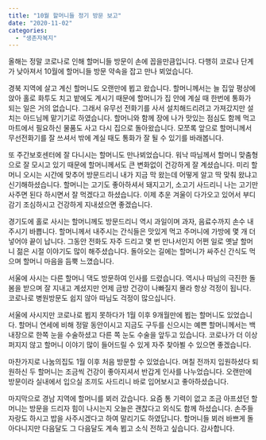 ```yaml
---
title: "10월 할머니들 정기 방문 보고"
date: "2020-11-02"
categories: 
  - "생존자복지"
---
```


올해는 정말 코로나로 인해 할머니들 방문이 손에 꼽을만큼입니다. 다행히 코로나 단계가 낮아져서 10월에 할머니들 방문 약속을 잡고 만나 뵈었습니다.

경북 지역에 살고 계신 할머니도 오랜만에 뵙고 왔습니다. 할머니께서는 늘 집앞 평상에 앉아 홀로 화투도 치고 밭에도 계시기 때문에 할머니가 집 안에 계실 때 한번에 통화가 되는 일은 거의 없습니다. 그래서 유무선 전화기를 사서 설치해드리려고 가져갔지만 설치는 아드님께 맡기기로 하였습니다. 할머니와 함께 장에 나가 맛있는 점심도 함께 먹고 마트에서 필요하신 물품도 사고 다시 집으로 돌아왔습니다. 모쪼록 앞으로 할머니께서 무선전화기를 잘 쓰셔서 밖에 계실 때도 통화가 잘 될 수 있기를 바래봅니다.

또 주간보호센터에 잘 다니시는 할머니도 만나뵈었습니다. 워낙 따님께서 할머니 맞춤형으로 잘 모시고 있기 때문에 할머니께서도 큰 변화없이 건강하게 잘 계셨습니다. 미리 할머니 오시는 시간에 맞추어 방문드리니 내가 지금 막 왔는데 어떻게 알고 딱 맞춰 왔냐고 신기해하셨습니다. 할머니는 고기도 좋아하셔서 돼지고기, 소고기 사드리니 나는 고기만 사주면 된다 하시면서 잘 먹겠다고 하셨습니다. 이제 추운 겨울이 다가오고 있어서 부디 감기 조심하시고 건강하게 지내셨으면 좋겠습니다.

경기도에 홀로 사시는 할머니께도 방문드리니 역시 과일이며 과자, 음료수까지 손수 내주시기 바쁩니다. 할머니께서 내주시는 간식들은 맛있게 먹고 주머니에 가방에 몇 개 더 넣어야 끝이 납니다. 그동안 전화도 자주 드리고 몇 번 만나서인지 어쩐 일로 옛날 할머니 젊은 시절 이야기도 많이 해주셨습니다. 돌아오는 길에는 할머니가 싸주신 간식도 먹으며 할머니 마음을 듬뿍 느꼈습니다.

서울에 사시는 다른 할머니 댁도 방문하여 인사를 드렸습니다. 역시나 따님의 극진한 돌봄을 받으며 잘 지내고 계셨지만 언제 금방 건강이 나빠질지 몰라 항상 걱정이 됩니다. 코로나로 병원방문도 쉽지 않아 따님도 걱정이 많으십니다.

서울에 사시지만 코로나로 뵙지 못하다가 1월 이후 9개월만에 뵙는 할머니도 있었습니다. 할머니 연세에 비해 정말 동안이시고 지금도 구두를 신으시는 예쁜 할머니께서는 백내장으로 한쪽 눈을 수술하셨고 다른 쪽 눈도 수술을 앞두고 있습니다. 코로나가 더 이상 퍼지지 않고 할머니 이야기 많이 들어드릴 수 있게 자주 찾아뵐 수 있으면 좋겠습니다.

마찬가지로 나눔의집도 1월 이후 처음 방문할 수 있었습니다. 며칠 전까지 입원하셨다 퇴원하신 두 할머니는 조금씩 건강이 좋아지셔서 반갑게 인사를 나누었습니다. 오랜만에 방문이라 실내에서 입으실 조끼도 사드리니 바로 입어보시고 좋아하셨습니다.

마지막으로 경남 지역에 할머니를 뵈러 갔습니다. 요즘 통 기력이 없고 조금 아프셨던 할머니는 방문을 드리자 힘이 나시는지 오늘은 괜찮다고 외식도 함께 하셨습니다. 손주들 자랑도 하시고 밥을 사주시겠다고 하여 말리기도 하였답니다. 할머니들 뵈러 바쁘게 돌아다니지만 다음달도 그 다음달도 계속 뵙고 소식 전하고 싶습니다. 감사합니다.
